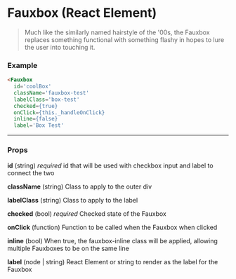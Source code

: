 # Fauxbox (React Element)

> Much like the similarly named hairstyle of the '00s, the Fauxbox replaces something functional with something flashy in hopes to lure the user into touching it.

### Example

```html
<Fauxbox
  id='coolBox'
  className='fauxbox-test'
  labelClass='box-test'
  checked={true}
  onClick={this._handleOnClick}
  inline={false}
  label='Box Test'
```
---

### Props

**id** (string) _required_  id that will be used with checkbox input and label to connect the two

**className** (string) Class to apply to the outer div

**labelClass** (string) Class to apply to the label

**checked** (bool) _required_ Checked state of the Fauxbox

**onClick** (function) Function to be called when the Fauxbox when clicked

**inline** (bool) When true, the fauxbox-inline class will be applied, allowing multiple Fauxboxes to be on the same line

**label** (node | string) React Element or string to render as the label for the Fauxbox
